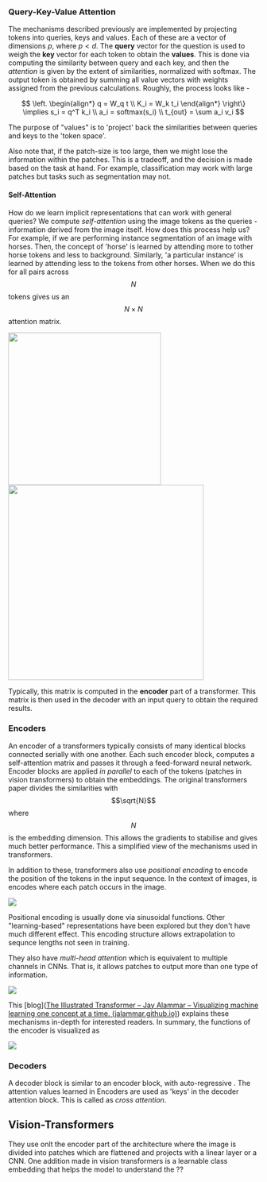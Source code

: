 ### Query-Key-Value Attention

The mechanisms described previously are implemented by projecting tokens into queries, keys and values. Each of these are a vector of dimensions $p$, where $p < d$. The **query** vector for the question is used to weigh the **key** vector for each token to obtain the **values**. This is done via computing the similarity between query and each key, and then the *attention* is given by the extent of similarities, normalized with softmax. The output token is obtained by summing all value vectors with weights assigned from the previous calculations. Roughly, the process looks like -

$$
\left. 
\begin{align*}
q = W_q t \\ 
K_i = W_k t_i 
\end{align*}
\right\} \implies s_i = q^T k_i \\ 
a_i = softmax(s_i) \\
t_{out} = \sum a_i v_i
$$

The purpose of "values" is to 'project' back the similarities between queries and keys to the 'token space'. 

Also note that, if the patch-size is too large, then we might lose the information within the patches. This is a tradeoff, and the decision is made based on the task at hand. For example, classification may work with large patches but tasks such as segmentation may not.

#### Self-Attention

How do we learn implicit representations that can work with general queries? We compute *self-attention* using the image tokens as the queries - information derived from the image itself. How does this process help us? For example, if we are performing instance segmentation of an image with horses. Then, the concept of 'horse' is learned by attending more to tother horse tokens and less to background. Similarly, 'a particular instance' is learned by attending less to the tokens from other horses. When we do this for all pairs across $$N$$ tokens gives us an $$N \times N$$ attention matrix. 

<img src="https://jalammar.github.io/images/t/self-attention-matrix-calculation.png" title="" alt="" width="307">

<img src="https://jalammar.github.io/images/t/self-attention-matrix-calculation-2.png" title="" alt="" width="393">

Typically, this matrix is computed in the **encoder** part of a transformer. This matrix is then used in the decoder with an input query to obtain the required results. 

### Encoders

An encoder of a transformers typically consists of many identical blocks connected serially with one another. Each such encoder block, computes a self-attention matrix and passes it through a feed-forward neural network. Encoder blocks are applied *in parallel* to each of the tokens (patches in vision transformers) to obtain the embeddings. The original transformers paper divides the similarities with $$\sqrt{N}$$ where $$N$$ is the embedding dimension.  This allows the gradients to stabilise and gives much better performance. This a simplified view of the mechanisms used in transformers. 

In addition to these, transformers also use *positional encoding* to encode the position of the tokens in the input sequence. In the context of images, is encodes where each patch occurs in the image.  

![](C:\Users\ITSloaner\AppData\Roaming\marktext\images\2024-04-10-18-07-17-image.png) 

Positional encoding is usually done via sinusoidal functions. Other "learning-based" representations have been explored but they don't have much different effect. This encoding structure allows extrapolation to sequnce lengths not seen in training.

They also have *multi-head attention* which is equivalent to multiple channels in CNNs. That is, it allows patches to output more than one type of information. 

![](https://jalammar.github.io/images/t/transformer_multi-headed_self-attention-recap.png)

This [blog]([The Illustrated Transformer – Jay Alammar – Visualizing machine learning one concept at a time. (jalammar.github.io)](https://jalammar.github.io/illustrated-transformer/)) explains these mechanisms in-depth for interested readers. In summary, the functions of the encoder is visualized as

![](https://jalammar.github.io/images/t/transformer_resideual_layer_norm_3.png)

### Decoders

A decoder block is similar to an encoder block, with auto-regressive . The attention values learned in Encoders are used as 'keys' in the decoder attention block. This is called as *cross attention*. 

## Vision-Transformers

They use onlt the encoder part of the architecture where the image is divided into patches which are flattened and projects with a linear layer or a CNN. One addition made in vision transformers is a learnable class embedding  that helps the model to understand the ??
